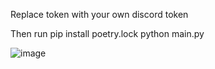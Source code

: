 Replace token with your own discord token

Then run pip install poetry.lock python main.py

![image](https://github.com/user-attachments/assets/d0a43b89-7ccf-44af-9df6-e6993b382342)
